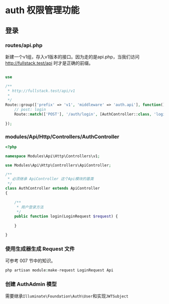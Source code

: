 # auth 权限管理功能

## 登录

### routes/api.php

新建一个v1组，存入v1版本的接口。因为走的是api.php，当我们访问 http://fullstack.test/api 时才是正确的前缀。

```php 

use 

/**
 * http://fullstack.test/api/v1
 * 
 */
Route::group(['prefix' => 'v1', 'middleware' => 'auth.api'], function() {
    // post: login
    Route::match(['POST'], '/auth/login', [AuthController::class, 'login']);
    
});
```

### modules/Api/Http/Controllers/AuthController

```php 
<?php

namespace Modules\Api\Http\Controllers\v1;

use Modules\Api\Http\Controllers\ApiController;

/**
 * 必须继承 ApiController 这个Api模块的基类
 */
class AuthController extends ApiController
{
    
    /**
     * 用户登录方法
     */
    public function login(LoginRequest $request) {
        
    }

}
```

### 使用生成器生成 Request 文件

可参考 007 节中的知识。

```php 
php artisan module:make-request LoginRequest Api
```

### 创建 AuthAdmin 模型

需要继承`Illuminate\Foundation\Auth\User`和实现`JWTSubject` 

```php 

```
